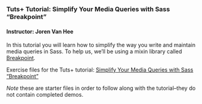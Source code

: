 ### Tuts+ Tutorial: Simplify Your Media Queries with Sass “Breakpoint”
#### Instructor: Joren Van Hee

In this tutorial you will learn how to simplify the way you write and maintain media queries in Sass. To help us, we’ll be using a mixin library called [Breakpoint](http://breakpoint-sass.com/).

Exercise files for the Tuts+ tutorial: [Simplify Your Media Queries with Sass “Breakpoint”](http://webdesign.tutsplus.com/tutorials/simplify-your-media-queries-with-sass-breakpoint--cms-22706) 

*Note* these are starter files in order to follow along with the tutorial–they do not contain completed demos.
